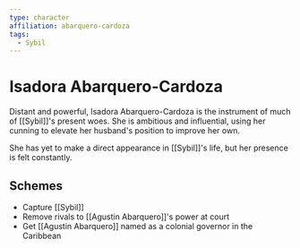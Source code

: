 ```yaml
---
type: character
affiliation: abarquero-cardoza
tags:
  - Sybil
---
```

# Isadora Abarquero-Cardoza
Distant and powerful, Isadora Abarquero-Cardoza is the instrument of much of [[Sybil]]'s present woes.  She is ambitious and influential, using her cunning to elevate her husband's position to improve her own.

She has yet to make a direct appearance in [[Sybil]]'s life, but her presence is felt constantly.

## Schemes
- Capture [[Sybil]]
- Remove rivals to [[Agustin Abarquero]]'s power at court
- Get [[Agustin Abarquero]] named as a colonial governor in the Caribbean
